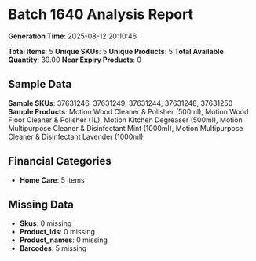 # Batch 1640 Analysis Report

**Generation Time**: 2025-08-12 20:10:46

**Total Items**: 5
**Unique SKUs**: 5
**Unique Products**: 5
**Total Available Quantity**: 39.00
**Near Expiry Products**: 0

## Sample Data
**Sample SKUs**: 37631246, 37631249, 37631244, 37631248, 37631250
**Sample Products**: Motion Wood Cleaner & Polisher (500ml), Motion Wood Floor Cleaner & Polisher (1L), Motion Kitchen Degreaser (500ml), Motion Multipurpose Cleaner & Disinfectant Mint (1000ml), Motion Multipurpose Cleaner & Disinfectant Lavender (1000ml)

## Financial Categories
- **Home Care**: 5 items

## Missing Data
- **Skus**: 0 missing
- **Product_ids**: 0 missing
- **Product_names**: 0 missing
- **Barcodes**: 5 missing
